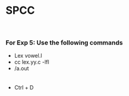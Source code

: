 <h1>SPCC</h1> 
<br/>
<h3>For Exp 5: Use the following commands</h3>
<ul>
  <li>Lex vowel.l</li>
  <li>cc lex.yy.c -lfl</li>
  <li>/a.out</li>
  <br />
  <br />
  <li>Ctrl + D</li>
</ul>
